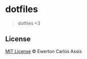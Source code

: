 # dotfiles

> dotfiles <3

## License

[MIT License](http://earaujoassis.mit-license.org/) &copy; Ewerton Carlos Assis
